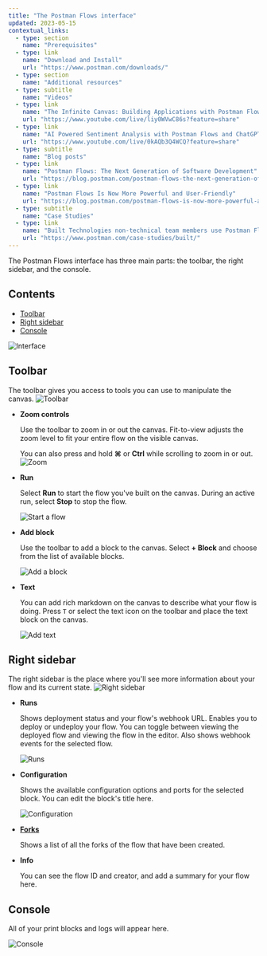 ```yaml
---
title: "The Postman Flows interface"
updated: 2023-05-15
contextual_links:
  - type: section
    name: "Prerequisites"
  - type: link
    name: "Download and Install"
    url: "https://www.postman.com/downloads/"
  - type: section
    name: "Additional resources"
  - type: subtitle
    name: "Videos"
  - type: link
    name: "The Infinite Canvas: Building Applications with Postman Flows"
    url: "https://www.youtube.com/live/liy0WVwC86s?feature=share"
  - type: link
    name: "AI Powered Sentiment Analysis with Postman Flows and ChatGPT"
    url: "https://www.youtube.com/live/0kAQb3Q4WCQ?feature=share"
  - type: subtitle
    name: "Blog posts"
  - type: link
    name: "Postman Flows: The Next Generation of Software Development"
    url: "https://blog.postman.com/postman-flows-the-next-generation-of-software-development/"
  - type: link
    name: "Postman Flows Is Now More Powerful and User-Friendly"
    url: "https://blog.postman.com/postman-flows-is-now-more-powerful-and-user-friendly/"
  - type: subtitle
    name: "Case Studies"
  - type: link
    name: "Built Technologies non-technical team members use Postman Flows"
    url: "https://www.postman.com/case-studies/built/"
---
```


The Postman Flows interface has three main parts: the toolbar, the right sidebar, and the console.

## Contents

* [Toolbar](#toolbar)
* [Right sidebar](#right-sidebar)
* [Console](#console)

![Interface](https://assets.postman.com/postman-docs/v10/flows-interface-main-v10-1.jpg)

## Toolbar

The toolbar gives you access to tools you can use to manipulate the canvas.
![Toolbar](https://assets.postman.com/postman-docs/v10/updated-interface-tool-bar-v10.jpg)

* **Zoom controls**

  Use the toolbar to zoom in or out the canvas. Fit-to-view adjusts the zoom level to fit your entire flow on the visible canvas.

  You can also press and hold **⌘** or **Ctrl** while scrolling to zoom in or out.
  ![Zoom](https://assets.postman.com/postman-labs-docs/interface/updated-interface-zoom-controls.gif)

* **Run**

  Select **Run** to start the flow you've built on the canvas. During an active run, select **Stop** to stop the flow.

  ![Start a flow](https://assets.postman.com/postman-labs-docs/interface/updated-interface-start-flow.gif)

* **Add block**

  Use the toolbar to add a block to the canvas. Select **+ Block** and choose from the list of available blocks.

  ![Add a block](https://assets.postman.com/postman-labs-docs/interface/updated-interface-add-block.gif)

* **Text**

  You can add rich markdown on the canvas to describe what your flow is doing. Press `T` or select the text icon on the toolbar and place the text block on the canvas.

  ![Add text](https://assets.postman.com/postman-labs-docs/interface/updated-interface-add-annotations.gif)

## Right sidebar

The right sidebar is the place where you'll see more information about your flow and its current state.
![Right sidebar](https://assets.postman.com/postman-docs/v10/updated-interface-context-bar-v10-3.jpg)

* **Runs**

  Shows deployment status and your flow's webhook URL. Enables you to deploy or undeploy your flow. You can toggle between viewing the deployed flow and viewing the flow in the editor. Also shows webhook events for the selected flow.

  ![Runs](https://assets.postman.com/postman-docs/v10/flows-right-sidebar-runs-v10.jpg)

* **Configuration**

  Shows the available configuration options and ports for the selected block. You can edit the block's title here.

  ![Configuration](https://assets.postman.com/postman-docs/v10/flows-right-sidebar-config-v10.jpg)

* [**Forks**](/docs/collaborating-in-postman/using-version-control/forking-entities/)

  Shows a list of all the forks of the flow that have been created.

* **Info**

  You can see the flow ID and creator, and add a summary for your flow here.

## Console

  All of your print blocks and logs will appear here.

  ![Console](https://assets.postman.com/postman-labs-docs/interface/console.gif)
